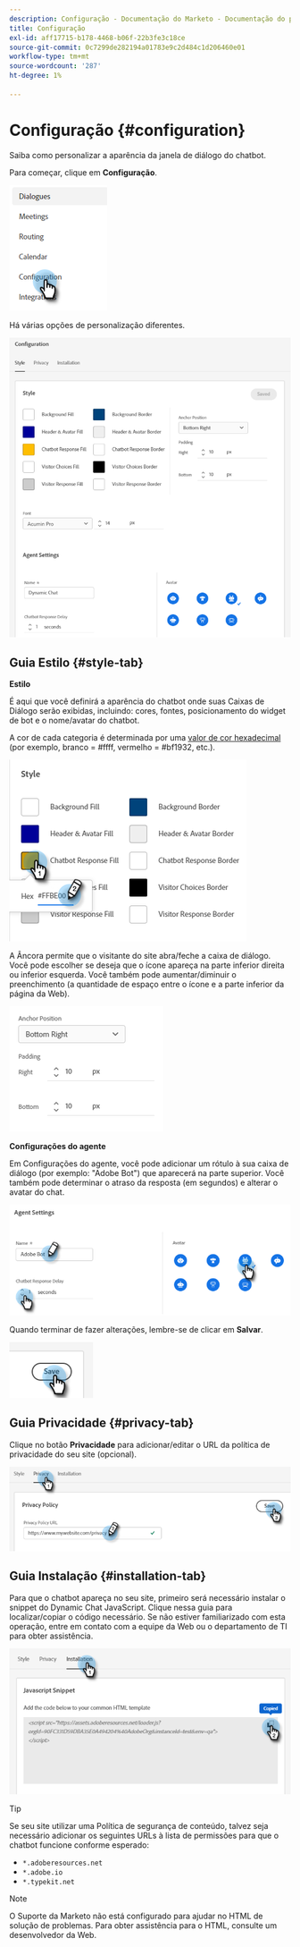 ```yaml
---
description: Configuração - Documentação do Marketo - Documentação do produto
title: Configuração
exl-id: aff17715-b178-4468-b06f-22b3fe3c18ce
source-git-commit: 0c7299de282194a01783e9c2d484c1d206460e01
workflow-type: tm+mt
source-wordcount: '287'
ht-degree: 1%

---
```


# Configuração {#configuration}

Saiba como personalizar a aparência da janela de diálogo do chatbot.

Para começar, clique em **Configuração**.

![](assets/configuration-1.png)

Há várias opções de personalização diferentes.

![](assets/configuration-2.png)

## Guia Estilo {#style-tab}

**Estilo**

É aqui que você definirá a aparência do chatbot onde suas Caixas de Diálogo serão exibidas, incluindo: cores, fontes, posicionamento do widget de bot e o nome/avatar do chatbot.

A cor de cada categoria é determinada por uma [valor de cor hexadecimal](https://color.adobe.com/create/color-wheel) (por exemplo, branco = #ffff, vermelho = #bf1932, etc.).

![](assets/configuration-3.png)

A Âncora permite que o visitante do site abra/feche a caixa de diálogo. Você pode escolher se deseja que o ícone apareça na parte inferior direita ou inferior esquerda. Você também pode aumentar/diminuir o preenchimento (a quantidade de espaço entre o ícone e a parte inferior da página da Web).

![](assets/configuration-4.png)

**Configurações do agente**

Em Configurações do agente, você pode adicionar um rótulo à sua caixa de diálogo (por exemplo: &quot;Adobe Bot&quot;) que aparecerá na parte superior. Você também pode determinar o atraso da resposta (em segundos) e alterar o avatar do chat.

![](assets/configuration-5.png)

Quando terminar de fazer alterações, lembre-se de clicar em **Salvar**.

![](assets/configuration-6.png)

## Guia Privacidade {#privacy-tab}

Clique no botão **Privacidade** para adicionar/editar o URL da política de privacidade do seu site (opcional).

![](assets/configuration-7.png)

## Guia Instalação {#installation-tab}

Para que o chatbot apareça no seu site, primeiro será necessário instalar o snippet do Dynamic Chat JavaScript. Clique nessa guia para localizar/copiar o código necessário. Se não estiver familiarizado com esta operação, entre em contato com a equipe da Web ou o departamento de TI para obter assistência.

![](assets/configuration-8.png)

>[!TIP]
>
>Se seu site utilizar uma Política de segurança de conteúdo, talvez seja necessário adicionar os seguintes URLs à lista de permissões para que o chatbot funcione conforme esperado:
>
>* `*.adoberesources.net`
>* `*.adobe.io`
>* `*.typekit.net`


>[!NOTE]
>
>O Suporte da Marketo não está configurado para ajudar no HTML de solução de problemas. Para obter assistência para o HTML, consulte um desenvolvedor da Web.
